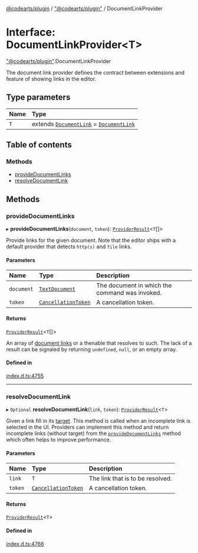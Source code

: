 [@codearts/plugin](../README.md) / ["@codearts/plugin"](../modules/_codearts_plugin_.md) / DocumentLinkProvider

# Interface: DocumentLinkProvider<T\>

["@codearts/plugin"](../modules/_codearts_plugin_.md).DocumentLinkProvider

The document link provider defines the contract between extensions and feature of showing
links in the editor.

## Type parameters

| Name | Type |
| :------ | :------ |
| `T` | extends [`DocumentLink`](../classes/codearts_plugin_.DocumentLink.md) = [`DocumentLink`](../classes/codearts_plugin_.DocumentLink.md) |

## Table of contents

### Methods

- [provideDocumentLinks](codearts_plugin_.DocumentLinkProvider.md#providedocumentlinks)
- [resolveDocumentLink](codearts_plugin_.DocumentLinkProvider.md#resolvedocumentlink)

## Methods

### provideDocumentLinks

▸ **provideDocumentLinks**(`document`, `token`): [`ProviderResult`](../modules/_codearts_plugin_.md#providerresult)<`T`[]\>

Provide links for the given document. Note that the editor ships with a default provider that detects
`http(s)` and `file` links.

#### Parameters

| Name | Type | Description |
| :------ | :------ | :------ |
| `document` | [`TextDocument`](codearts_plugin_.TextDocument.md) | The document in which the command was invoked. |
| `token` | [`CancellationToken`](codearts_plugin_.CancellationToken.md) | A cancellation token. |

#### Returns

[`ProviderResult`](../modules/_codearts_plugin_.md#providerresult)<`T`[]\>

An array of [document links](../classes/codearts_plugin_.DocumentLink.md) or a thenable that resolves to such. The lack of a result
can be signaled by returning `undefined`, `null`, or an empty array.

#### Defined in

[index.d.ts:4755](https://github.com/xyz-fish/cloudide-plugin-api/blob/9927cd6/index.d.ts#L4755)

___

### resolveDocumentLink

▸ `Optional` **resolveDocumentLink**(`link`, `token`): [`ProviderResult`](../modules/_codearts_plugin_.md#providerresult)<`T`\>

Given a link fill in its [target](../classes/codearts_plugin_.DocumentLink.md#target). This method is called when an incomplete
link is selected in the UI. Providers can implement this method and return incomplete links
(without target) from the [`provideDocumentLinks`](codearts_plugin_.DocumentLinkProvider.md#providedocumentlinks) method which
often helps to improve performance.

#### Parameters

| Name | Type | Description |
| :------ | :------ | :------ |
| `link` | `T` | The link that is to be resolved. |
| `token` | [`CancellationToken`](codearts_plugin_.CancellationToken.md) | A cancellation token. |

#### Returns

[`ProviderResult`](../modules/_codearts_plugin_.md#providerresult)<`T`\>

#### Defined in

[index.d.ts:4766](https://github.com/xyz-fish/cloudide-plugin-api/blob/9927cd6/index.d.ts#L4766)
